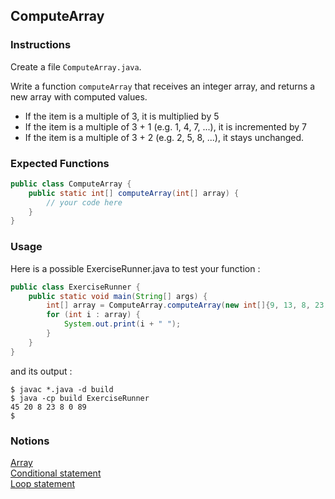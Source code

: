 ## ComputeArray

### Instructions

Create a file `ComputeArray.java`.

Write a function `computeArray` that receives an integer array, and returns a new array with computed values.

- If the item is a multiple of 3, it is multiplied by 5
- If the item is a multiple of 3 + 1 (e.g. 1, 4, 7, ...), it is incremented by 7
- If the item is a multiple of 3 + 2 (e.g. 2, 5, 8, ...), it stays unchanged.

### Expected Functions

```java
public class ComputeArray {
    public static int[] computeArray(int[] array) {
        // your code here
    }
}
```

### Usage

Here is a possible ExerciseRunner.java to test your function :

```java
public class ExerciseRunner {
    public static void main(String[] args) {
        int[] array = ComputeArray.computeArray(new int[]{9, 13, 8, 23, 1, 0, 89});
        for (int i : array) {
            System.out.print(i + " ");
        }
    }
}
```

and its output :

```shell
$ javac *.java -d build
$ java -cp build ExerciseRunner
45 20 8 23 8 0 89
$
```

### Notions

[Array](https://docs.oracle.com/javase/tutorial/java/nutsandbolts/arrays.html)  
[Conditional statement](https://docs.oracle.com/javase/tutorial/java/nutsandbolts/if.html)  
[Loop statement](https://docs.oracle.com/javase/tutorial/java/nutsandbolts/for.html)